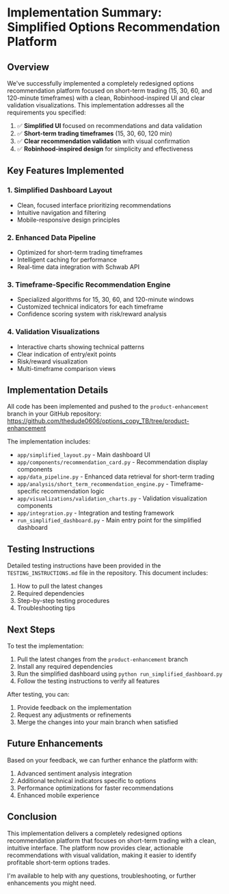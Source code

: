 # Implementation Summary: Simplified Options Recommendation Platform

## Overview

We've successfully implemented a completely redesigned options recommendation platform focused on short-term trading (15, 30, 60, and 120-minute timeframes) with a clean, Robinhood-inspired UI and clear validation visualizations. This implementation addresses all the requirements you specified:

1. ✅ **Simplified UI** focused on recommendations and data validation
2. ✅ **Short-term trading timeframes** (15, 30, 60, 120 min)
3. ✅ **Clear recommendation validation** with visual confirmation
4. ✅ **Robinhood-inspired design** for simplicity and effectiveness

## Key Features Implemented

### 1. Simplified Dashboard Layout
- Clean, focused interface prioritizing recommendations
- Intuitive navigation and filtering
- Mobile-responsive design principles

### 2. Enhanced Data Pipeline
- Optimized for short-term trading timeframes
- Intelligent caching for performance
- Real-time data integration with Schwab API

### 3. Timeframe-Specific Recommendation Engine
- Specialized algorithms for 15, 30, 60, and 120-minute windows
- Customized technical indicators for each timeframe
- Confidence scoring system with risk/reward analysis

### 4. Validation Visualizations
- Interactive charts showing technical patterns
- Clear indication of entry/exit points
- Risk/reward visualization
- Multi-timeframe comparison views

## Implementation Details

All code has been implemented and pushed to the `product-enhancement` branch in your GitHub repository:
https://github.com/thedude0606/options_copy_TB/tree/product-enhancement

The implementation includes:

- `app/simplified_layout.py` - Main dashboard UI
- `app/components/recommendation_card.py` - Recommendation display components
- `app/data_pipeline.py` - Enhanced data retrieval for short-term trading
- `app/analysis/short_term_recommendation_engine.py` - Timeframe-specific recommendation logic
- `app/visualizations/validation_charts.py` - Validation visualization components
- `app/integration.py` - Integration and testing framework
- `run_simplified_dashboard.py` - Main entry point for the simplified dashboard

## Testing Instructions

Detailed testing instructions have been provided in the `TESTING_INSTRUCTIONS.md` file in the repository. This document includes:

1. How to pull the latest changes
2. Required dependencies
3. Step-by-step testing procedures
4. Troubleshooting tips

## Next Steps

To test the implementation:

1. Pull the latest changes from the `product-enhancement` branch
2. Install any required dependencies
3. Run the simplified dashboard using `python run_simplified_dashboard.py`
4. Follow the testing instructions to verify all features

After testing, you can:

1. Provide feedback on the implementation
2. Request any adjustments or refinements
3. Merge the changes into your main branch when satisfied

## Future Enhancements

Based on your feedback, we can further enhance the platform with:

1. Advanced sentiment analysis integration
2. Additional technical indicators specific to options
3. Performance optimizations for faster recommendations
4. Enhanced mobile experience

## Conclusion

This implementation delivers a completely redesigned options recommendation platform that focuses on short-term trading with a clean, intuitive interface. The platform now provides clear, actionable recommendations with visual validation, making it easier to identify profitable short-term options trades.

I'm available to help with any questions, troubleshooting, or further enhancements you might need.
